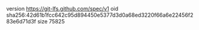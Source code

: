 version https://git-lfs.github.com/spec/v1
oid sha256:42d61b1fcc642c95d894450e5377d3d0a68ed3220f66a6e22456f283e6d71d3f
size 75825
